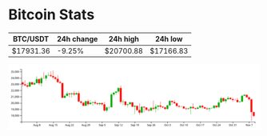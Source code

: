 # Bitcoin Stats

BTC/USDT|24h change|24h high|24h low|
|---|---|---|---|
|$17931.36|-9.25%|$20700.88|$17166.83|

<img src="./chart.svg">
